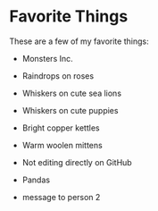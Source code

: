 # Favorite Things

These are a few of my favorite things:

- Monsters Inc.
- Raindrops on roses
- Whiskers on cute sea lions
- Whiskers on cute puppies
- Bright copper kettles
- Warm woolen mittens
- Not editing directly on GitHub
- Pandas

- message to person 2
